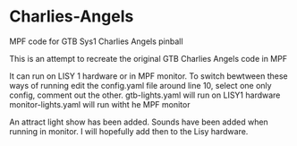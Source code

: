 # Charlies-Angels
MPF code for GTB  Sys1 Charlies Angels pinball

This is an attempt to recreate the original GTB Charlies Angels code in MPF

It can run on LISY 1 hardware or in MPF monitor.
  To switch bewtween these ways of running edit the config.yaml file around line 10, 
    select one only config, comment out the other.
      gtb-lights.yaml        will run on LISY1 hardware
      monitor-lights.yaml    will run witht he MPF monitor
      
 An attract light show has been added.
 Sounds have been added when running in monitor.  I will hopefully add then to the Lisy hardware.
 
